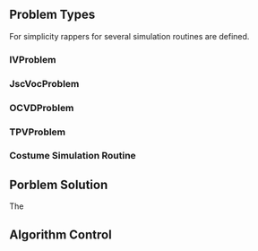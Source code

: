 ## Problem Types
For simplicity rappers for several simulation routines are defined. 
### IVProblem

### JscVocProblem

### OCVDProblem

### TPVProblem

### Costume Simulation Routine

## Porblem Solution
The 
## Algorithm Control